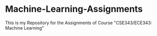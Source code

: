 # Machine-Learning-Assignments

This is my Repository for the Assignments of Course "CSE343/ECE343: Machine Learning"
